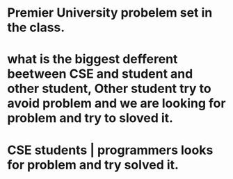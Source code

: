 # Premier University probelem set in the class.
# what is the biggest defferent beetween CSE and student and other student, Other student try to avoid problem and we are looking for problem and try to sloved it.
# CSE students | programmers looks for problem and try solved it.
